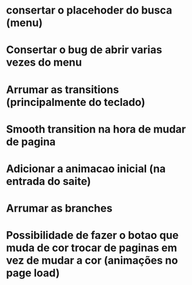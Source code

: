 # consertar o placehoder do busca (menu)
# Consertar o bug de abrir varias vezes do menu
# Arrumar as transitions (principalmente do teclado)
# Smooth transition na hora de mudar de pagina
# Adicionar a animacao inicial (na entrada do saite)
# Arrumar as branches
# Possibilidade de fazer o botao que muda de cor trocar de paginas em vez de mudar a cor (animações no page load)
